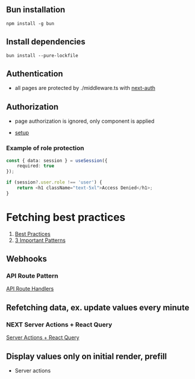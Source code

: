 ## Bun installation

`npm install -g bun`

## Install dependencies

`bun install --pure-lockfile`

## Authentication

-   all pages are protected by ./middleware.ts with [next-auth](https://www.youtube.com/watch?v=w2h54xz6Ndw)

## Authorization

-   page authorization is ignored, only component is applied

-   [setup ](https://www.youtube.com/watch?v=ay-atEUGIc4)

### Example of role protection

```ts
const { data: session } = useSession({
    required: true
});

if (session?.user.role !== 'user') {
    return <h1 className="text-5xl">Access Denied</h1>;
}
```

# Fetching best practices

1. [Best Practices](https://www.youtube.com/watch?v=udOD6yAhjB4)
2. [3 Important Patterns](https://www.youtube.com/watch?v=T6mWYLLngnE)

## Webhooks

### API Route Pattern

[API Route Handlers](https://www.youtube.com/watch?v=yRJd_tlHu9I)

## Refetching data, ex. update values every minute

### NEXT Server Actions + React Query

[Server Actions + React Query](https://www.youtube.com/watch?v=OgVeQVXt7xU)

## Display values only on initial render, prefill

-   Server actions

